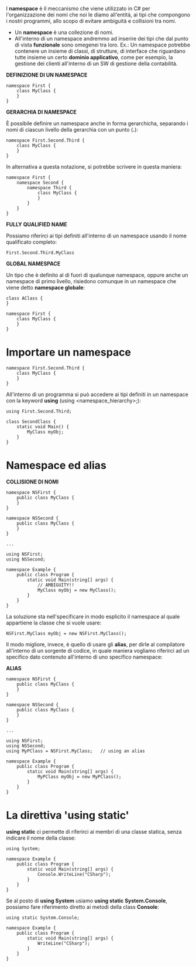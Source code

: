 I **namespace** è il meccanismo che viene utilizzato in C# per l'organizzazione dei nomi che noi le diamo all'entità, ai tipi che compongono i nostri programmi, allo scopo di evitare ambiguità e collisioni tra nomi.

* Un **namespace** è una collezione di nomi.
* All'interno di un namespace andremmo ad inserire dei tipi che dal punto di vista **funzionale** sono omegenei
  tra loro.
  Ex.: Un namespace potrebbe contenere un insieme di classi, di strutture, di interface che riguardano tutte insieme un certo **dominio applicativo**, come per esempio, la gestione dei clienti all'interno di un SW di gestione della contabilità.

**DEFINIZIONE DI UN NAMESPACE**

```
namespace First {
    class MyClass {
    }
}
```

**GERARCHIA DI NAMESPACE**

È possibile definire un namespace anche in forma gerarchicha, separando i nomi di ciascun livello della gerarchia con un punto (**.**):

```
namespace First.Second.Third {
    class MyClass {
    }
}
```

In alternativa a questa notazione, si potrebbe scrivere in questa maniera:

```
namespace First {
    namespace Second {
        namespace Third {
            class MyClass {
            }
        }
    }
}
```

**FULLY QUALIFIED NAME**

Possiamo riferirci ai tipi definiti all'interno di un namespace usando il nome qualificato completo:

```
First.Second.Third.MyClass
```

**GLOBAL NAMESPACE**

Un tipo che è definito al di fuori di qualunque namespace, oppure anche un namespace di primo livello, risiedono comunque in un namespace che viene detto **namespace globale**:

```
class AClass {
}

namespace First {
    class MyClass {
    }
}
```

# Importare un namespace

```
namespace First.Second.Third {
    class MyClass {
    }
}
```

All'interno di un programma si può accedere ai tipi definiti in un namespace con la keyword **using** (using <namespace_hierarchy>;):

```
using First.Second.Third;

class SecondClass {
    static void Main() {
        MyClass myObj;
    }
}
```

# Namespace ed alias

**COLLISIONE DI NOMI**

```
namespace NSFirst {
    public class MyClass {
    }
}

namespace NSSecond {
    public class MyClass {
    }
}

...

using NSFirst;
using NSSecond;

namespace Example {
    public class Program {
        static void Main(string[] args) {
            // AMBIGUITY!!
            MyClass myObj = new MyClass();
        }
    }
}
```
La soluzione sta nell'specificare in modo esplicito il namespace al quale appartiene la classe che si vuole usare:

```
NSFirst.MyClass myObj = new NSFirst.MyClass();
```

Il modo migliore, invece, è quello di usare gli **alias**, per dirle al compilatore all'interno di un sorgente di codice, in quale maniera vogliamo riferirci ad un specifico dato contenuto all'interno di uno specifico namespace:

**ALIAS**

```
namespace NSFirst {
    public class MyClass {
    }
}

namespace NSSecond {
    public class MyClass {
    }
}

...

using NSFirst;
using NSSecond;
using MyPClass = NSFirst.MyClass;   // using an alias

namespace Example {
    public class Program {
        static void Main(string[] args) {
            MyPClass myObj = new MyPClass();
        }
    }
}
```

# La direttiva 'using static'

**using static** ci permette di riferirci ai membri di una classe statica, senza indicare il nome della classe:

```
using System;

namespace Example {
    public class Program {
        static void Main(string[] args) {
            Console.WriteLine("CSharp");
        }
    }
}
```

Se al posto di **using System** usiamo **using static System.Console**, possiamo fare riferimento diretto ai metodi della class **Console**:

```
using static System.Console;

namespace Example {
    public class Program {
        static void Main(string[] args) {
            WriteLine("CSharp");
        }
    }
}
```